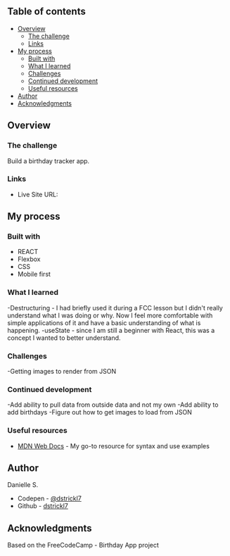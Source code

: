 ## Table of contents

- [Overview](#overview)
  - [The challenge](#the-challenge)
  - [Links](#links)
- [My process](#my-process)
  - [Built with](#built-with)
  - [What I learned](#what-i-learned)
  - [Challenges](#challenges)
  - [Continued development](#continued-development)
  - [Useful resources](#useful-resources)
- [Author](#author)
- [Acknowledgments](#acknowledgments)


## Overview

### The challenge

Build a birthday tracker app.

### Links

- Live Site URL: 

## My process

### Built with

- REACT
- Flexbox
- CSS
- Mobile first


### What I learned

-Destructuring - I had briefly used it during a FCC lesson but I didn't really understand what I was doing or why. Now I feel more comfortable with simple applications of it and have a basic understanding of what is happening.
-useState - since I am still a beginner with React, this was a concept I wanted to better understand.


### Challenges
-Getting images to render from JSON


### Continued development
-Add ability to pull data from outside data and not my own
-Add ability to add birthdays
-Figure out how to get images to load from JSON


### Useful resources

- [MDN Web Docs](https://developer.mozilla.org/en-US/) - My go-to resource for syntax and use examples


## Author
Danielle S.
- Codepen - [@dstrickl7](https://codepen.io/dstrickl7)
- Github - [dstrickl7](https://github.com/dstrickl7)


## Acknowledgments
Based on the FreeCodeCamp - Birthday App project